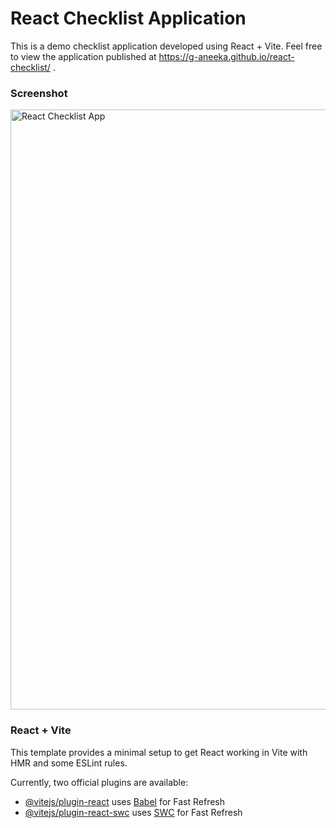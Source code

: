 # React Checklist Application
This is a demo checklist application developed using React + Vite.
Feel free to view the application published at https://g-aneeka.github.io/react-checklist/ .

### Screenshot
<img width="960" alt="React Checklist App" src="https://github.com/g-aneeka/react-checklist/assets/56719045/89d19aa2-f2c2-49a0-9581-2a56abe0f8e2">

### React + Vite

This template provides a minimal setup to get React working in Vite with HMR and some ESLint rules.

Currently, two official plugins are available:

- [@vitejs/plugin-react](https://github.com/vitejs/vite-plugin-react/blob/main/packages/plugin-react/README.md) uses [Babel](https://babeljs.io/) for Fast Refresh
- [@vitejs/plugin-react-swc](https://github.com/vitejs/vite-plugin-react-swc) uses [SWC](https://swc.rs/) for Fast Refresh
